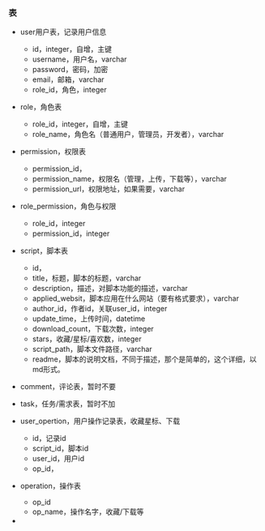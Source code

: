 ### 表

+ user用户表，记录用户信息
  + id，integer，自增，主键
  + username，用户名，varchar
  + password，密码，加密
  + email，邮箱，varchar
  + role_id，角色，integer
+ role，角色表
  + role_id，integer，自增，主键
  + role_name，角色名（普通用户，管理员，开发者），varchar
+ permission，权限表
  + permission_id，
  + permission_name，权限名（管理，上传，下载等），varchar
  + permission_url，权限地址，如果需要，varchar
+ role_permission，角色与权限
  + role_id，integer
  + permission_id，integer
+ script，脚本表
  + id，
  + title，标题，脚本的标题，varchar
  + description，描述，对脚本功能的描述，varchar
  + applied_websit，脚本应用在什么网站（要有格式要求），varchar
  + author_id，作者id，关联user_id，integer
  + update_time，上传时间，datetime
  + download_count，下载次数，integer
  + stars，收藏/星标/喜欢数，integer
  + script_path，脚本文件路径，varchar
  + readme，脚本的说明文档，不同于描述，那个是简单的，这个详细，以md形式。
+ comment，评论表，暂时不要
+ task，任务/需求表，暂时不加
+ user_opertion，用户操作记录表，收藏星标、下载
  + id，记录id
  + script_id，脚本id
  + user_id，用户id
  + op_id，
+ operation，操作表
  + op_id
  + op_name，操作名字，收藏/下载等

+ 